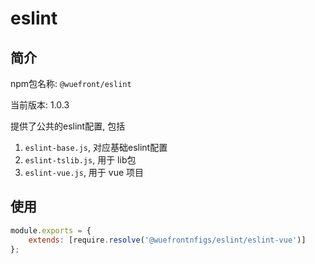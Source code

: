 # eslint

## 简介
npm包名称: `@wuefront/eslint`

当前版本: 1.0.3


提供了公共的eslint配置, 包括
1. `eslint-base.js`, 对应基础eslint配置
2. `eslint-tslib.js`, 用于 lib包
3. `eslint-vue.js`, 用于 vue 项目

## 使用

```js
module.exports = {
    extends: [require.resolve('@wuefrontnfigs/eslint/eslint-vue')]
};

```